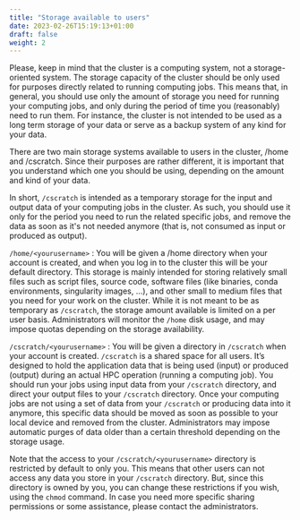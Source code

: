 ```yaml
---
title: "Storage available to users"
date: 2023-02-26T15:19:13+01:00
draft: false
weight: 2
---
```


Please, keep in mind that the cluster is a computing system, not a storage-oriented system. The storage capacity of the cluster should be only used for purposes directly related to running computing jobs. This means that, in general, you should use only the amount of storage you need for running your computing jobs, and only during the period of time you (reasonably) need to run them. For instance, the cluster is not intended to be used as a long term storage of your data or serve as a backup system of any kind for your data.

There are two main storage systems available to users in the cluster, /home and /cscratch. Since their purposes are rather different, it is important that you understand which one you should be using, depending on the amount and kind of your data.

In short, `/cscratch` is intended as a temporary storage for the input and output data of your computing jobs in the cluster. As such, you should use it only for the period you need to run the related specific jobs, and remove the data as soon as it's not needed anymore (that is, not consumed as input or produced as output).

`/home/<yourusername>`
: You will be given a /home directory when your account is created, and when you log in to the cluster this will be your default directory. This storage is mainly intended for storing relatively small files such as script files, source code, software files (like binaries, conda environments, singularity images, ...), and other small to medium files that you need for your work on the cluster. While it is not meant to be as temporary as `/cscratch`, the storage amount available is limited on a per user basis. Administrators will monitor the `/home` disk usage, and may impose quotas depending on the storage availability.

`/cscratch/<yourusername>`
: You will be given a directory in `/cscratch` when your account is created. `/cscratch` is a shared space for all users. It’s designed to hold the application data that is being used (input) or produced (output) during an actual HPC operation (running a computing job). You should run your jobs using input data from your `/cscratch` directory, and direct your output files to your `/cscratch` directory. Once your computing jobs are not using a set of data from your `/cscratch` or producing data into it anymore, this specific data should be moved as soon as possible to your local device and removed from the cluster. Administrators may impose automatic purges of data older than a certain threshold depending on the storage usage.

Note that the access to your `/cscratch/<yourusername>` directory is restricted by default to only you. This means that other users can not access any data you store in your `/cscratch` directory. But, since this directory is owned by you, you can change these restrictions if you wish, using the `chmod` command. In case you need more specific sharing permissions or some assistance, please contact the administrators. 